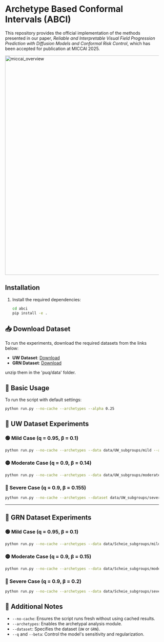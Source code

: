 # Archetype Based Conformal Intervals (ABCI)

This repository provides the official implementation of the methods presented in our paper, *Reliable and Interpretable Visual Field Progression Prediction with Diffusion Models and Conformal Risk Control*, which has been accepted for publication at MICCAI 2025. 

<img width="717" alt="miccai_overview" src="https://github.com/user-attachments/assets/013815cb-c3bd-4131-87ec-f2800c53d176" />


## Installation

1. Install the required dependencies:

   ```bash
   cd abci
   pip install -e .
   ```
   
## 📥 Download Dataset
To run the experiments, download the required datasets from the links below:
- **UW Dataset**: [Download](https://drive.google.com/file/d/1r12w4RsmaJEC_9mr2J5cCX9ZIXyMgWaY/view?usp=drive_link)
- **GRN Dataset**: [Download](https://drive.google.com/file/d/1iJEmjEcdKetcpEbK0JM0E9q0n9M98tyU/view?usp=drive_link)

unzip them in the 'puq/data' folder.

## 💌 Basic Usage
To run the script with default settings:
```sh
python run.py --no-cache --archetypes --alpha 0.25 
```

## 🏥 UW Dataset Experiments

### 🟢 Mild Case (q = 0.95, β = 0.1)
```sh
python run.py --no-cache --archetypes --data data/UW_subgroups/mild --alpha 0.25 --q 0.95 --beta 0.1 
```

### 🟡 Moderate Case (q = 0.9, β = 0.14)
```sh
python run.py --no-cache --archetypes --data data/UW_subgroups/moderate --alpha 0.25 --q 0.9 --beta 0.14
```

### 🔴 Severe Case (q = 0.9, β = 0.155)
```sh
python run.py --no-cache --archetypes --dataset data/UW_subgroups/severe --alpha 0.25 --q 0.9 --beta 0.155
```

---

## 🧠 GRN Dataset Experiments

### 🟢 Mild Case (q = 0.95, β = 0.1)
```sh
python run.py --no-cache --archetypes --data data/Scheie_subgroups/mild --alpha 0.25 --q 0.95 --beta 0.1
```

### 🟡 Moderate Case (q = 0.9, β = 0.15)
```sh
python run.py --no-cache --archetypes --data data/Scheie_subgroups/moderate --alpha 0.25 --q 0.9 --beta 0.15
```

### 🔴 Severe Case (q = 0.9, β = 0.2)
```sh
python run.py --no-cache --archetypes --data data/Scheie_subgroups/severe --alpha 0.25 --q 0.9 --beta 0.2
```

## 🚀 Additional Notes
- `--no-cache`: Ensures the script runs fresh without using cached results.
- `--archetypes`: Enables the archetypal analysis module.
- `--dataset`: Specifies the dataset (`UW` or `GRN`).
- `--q` and `--beta`: Control the model's sensitivity and regularization.

